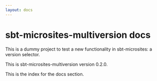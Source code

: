 ```yaml
---
layout: docs
---
```


# sbt-microsites-multiversion docs

This is a dummy project to test a new functionality in sbt-microsites: a version selector.

This is sbt-microsites-multiversion version 0.2.0.

This is the index for the docs section.
